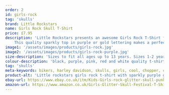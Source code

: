 ```yaml
---
order: 2
id: girls-rock
tag: 'skulls'
brand: Little Rockstars
name: Girls Rock Skull T-Shirt
price: £7.95
description: 'Little Rockstars presents an awesome Girls Rock T-Shirt for music fans everywhere.
    This quality sparkly top in purple or gold lettering makes a perfect girls birthday gift or present for any little drummer girl, music fan or little rock star.'
image1: '/assets/images/products/girls-rock.jpg'
image2: '/assets/images/products/girls-rock-purple.jpg'
size-description: 'Sizes to fit all ages up to 13 years. Sizes 1-2 years , 3-4 years, 5-6 years, 7-8 years, 9-11 years, 12-13 years.'
colour-description: 'black, purple, pink, red and white quality t-shirt and with glitter lettering.'
tag: 'skulls'
meta-keywords: bikers, harley davidson, skulls, girls, cool, chopper, cute, little, lady, skull, lucky, outlaw, motorcycle, rider, pirate, rock, rocker, grunge, metal, punk, skater, skull and cross bones, girls skull t-shirt, girls skull tee, gigs, festivals, look cool, toddler, teen
product-alt: 'Little rockstars girls rock t-shirt with sparkly purple glitter perfect for birthdays or as a gift or present for your little rockstars'
ebay-url: https://www.ebay.co.uk/itm/Kids-Girls-rock-glitter-skull-punk-heavy-metal-goth-music-festival-cool-T-Shirt/312730612375?var=&hash=item48d0327297
amazon-url: https://www.amazon.co.uk/Girls-Glitter-Skull-Festival-T-Shirt/dp/B07X9V9LMF/ref=sr_1_1?dchild=1&keywords=girls+t-shirt&m=A1J0V53ZQGJHT4&qid=1591133631&s=merchant-items&sr=1-1
---
```


